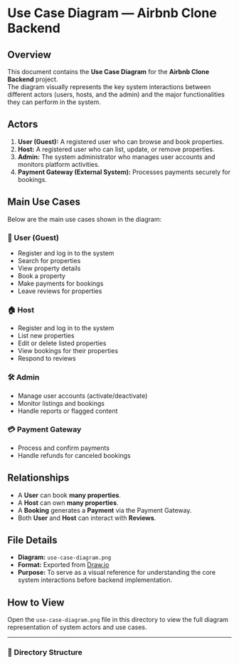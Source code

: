 # Use Case Diagram — Airbnb Clone Backend

## Overview
This document contains the **Use Case Diagram** for the **Airbnb Clone Backend** project.  
The diagram visually represents the key system interactions between different actors (users, hosts, and the admin) and the major functionalities they can perform in the system.

## Actors
1. **User (Guest):** A registered user who can browse and book properties.
2. **Host:** A registered user who can list, update, or remove properties.
3. **Admin:** The system administrator who manages user accounts and monitors platform activities.
4. **Payment Gateway (External System):** Processes payments securely for bookings.

## Main Use Cases
Below are the main use cases shown in the diagram:

### 👤 User (Guest)
- Register and log in to the system  
- Search for properties  
- View property details  
- Book a property  
- Make payments for bookings  
- Leave reviews for properties

### 🏠 Host
- Register and log in to the system  
- List new properties  
- Edit or delete listed properties  
- View bookings for their properties  
- Respond to reviews

### 🛠️ Admin
- Manage user accounts (activate/deactivate)  
- Monitor listings and bookings  
- Handle reports or flagged content

### 💳 Payment Gateway
- Process and confirm payments  
- Handle refunds for canceled bookings

## Relationships
- A **User** can book **many properties**.  
- A **Host** can own **many properties**.  
- A **Booking** generates a **Payment** via the Payment Gateway.  
- Both **User** and **Host** can interact with **Reviews**.

## File Details
- **Diagram:** `use-case-diagram.png`
- **Format:** Exported from [Draw.io](https://draw.io)
- **Purpose:** To serve as a visual reference for understanding the core system interactions before backend implementation.

## How to View
Open the `use-case-diagram.png` file in this directory to view the full diagram representation of system actors and use cases.

---

### 📁 Directory Structure
